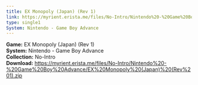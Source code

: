 ```yaml
---
title: EX Monopoly (Japan) (Rev 1)
link: https://myrient.erista.me/files/No-Intro/Nintendo%20-%20Game%20Boy%20Advance/EX%20Monopoly%20(Japan)%20(Rev%201).zip
type: single1
System: Nintendo - Game Boy Advance
---
```

<b>Game:</b> EX Monopoly (Japan) (Rev 1)<br>
<b>System:</b> Nintendo - Game Boy Advance<br>
<b>Collection:</b> No-Intro<br>
<b>Download:</b> https://myrient.erista.me/files/No-Intro/Nintendo%20-%20Game%20Boy%20Advance/EX%20Monopoly%20(Japan)%20(Rev%201).zip